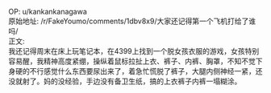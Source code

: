 
OP: u/kankankanagawa  
原始地址: /r/FakeYoumo/comments/1dbv8x9/大家还记得第一个飞机打给了谁吗/  
正文:  
我还记得周末在床上玩笔记本，在4399上找到一个脱女孩衣服的游戏，女孩特别容易醒，我精神高度紧绷，操纵着鼠标拉扯上衣、裤子、内裤、胸罩，不知不觉下身硬的不行感觉什么东西要尿出来了，着急忙慌脱了裤子，大腿内侧神经一紧，还没就射了。妈的没经验，手边没有备卫生纸，搞的上衣裤子内裤一塌糊涂。
